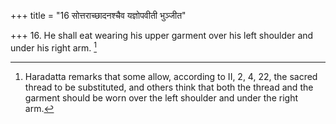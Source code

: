 +++
title = "16 सोत्तराच्छादनश्चैव यज्ञोपवीती भुञ्जीत"

+++
16. He shall eat wearing his upper garment over his left shoulder and under his right arm. [^6] 


[^6]:  Haradatta remarks that some allow, according to II, 2, 4, 22, the sacred thread to be substituted, and others think that both the thread and the garment should be worn over the left shoulder and under the right arm.
